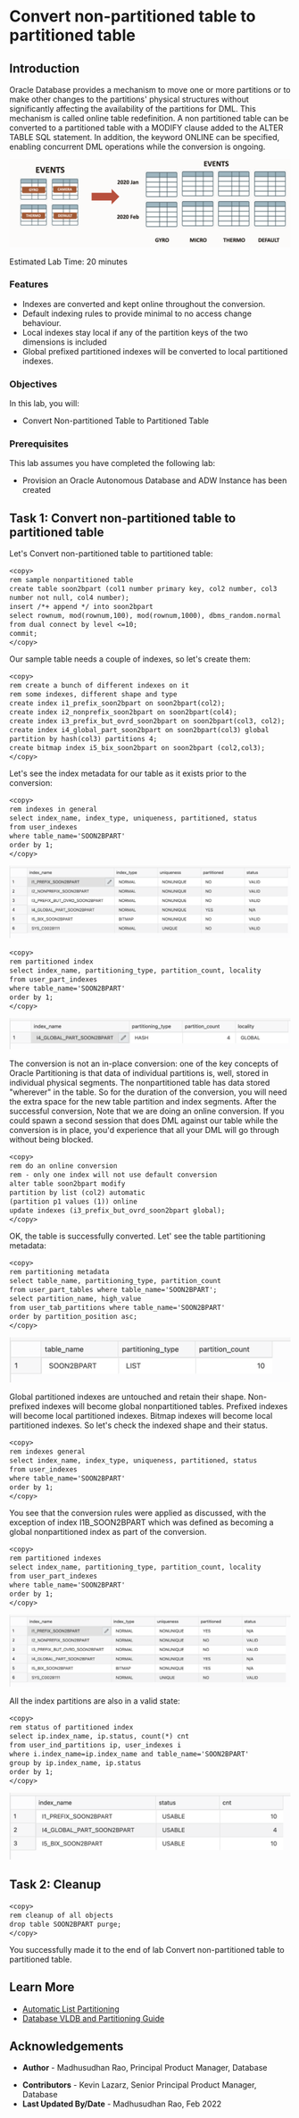 # Convert non-partitioned table to partitioned table 

## Introduction
 
Oracle Database provides a mechanism to move one or more partitions or to make other changes to the partitions' physical structures without significantly affecting the availability of the partitions for DML. This mechanism is called online table redefinition. A non partitioned table can be converted to a partitioned table with a MODIFY clause added to the ALTER TABLE SQL statement. In addition, the keyword ONLINE can be specified, enabling concurrent DML operations while the conversion is ongoing.

![Image alt text](images/convert-non-partitioned-intro.png "Convert Non-partitioned Table Introduction")
 
Estimated Lab Time: 20 minutes

### Features

* Indexes are converted and kept online throughout the conversion.
* Default indexing rules to provide minimal to no access change behaviour.
* Local indexes stay local if any of the partition keys of the two dimensions is included
* Global prefixed partitioned indexes will be converted to local partitioned indexes.
 
### Objectives
 
In this lab, you will:
* Convert Non-partitioned Table to Partitioned Table

### Prerequisites
This lab assumes you have completed the following lab:

- Provision an Oracle Autonomous Database and ADW Instance has been created

## Task 1: Convert non-partitioned table to partitioned table

Let's Convert non-partitioned table to partitioned table:

```
<copy>
rem sample nonpartitioned table
create table soon2bpart (col1 number primary key, col2 number, col3 number not null, col4 number);
insert /*+ append */ into soon2bpart 
select rownum, mod(rownum,100), mod(rownum,1000), dbms_random.normal from dual connect by level <=10;
commit;
</copy>
```

Our sample table needs a couple of indexes, so let's create them:

```
<copy>
rem create a bunch of different indexes on it
rem some indexes, different shape and type
create index i1_prefix_soon2bpart on soon2bpart(col2);
create index i2_nonprefix_soon2bpart on soon2bpart(col4);
create index i3_prefix_but_ovrd_soon2bpart on soon2bpart(col3, col2);
create index i4_global_part_soon2bpart on soon2bpart(col3) global partition by hash(col3) partitions 4;
create bitmap index i5_bix_soon2bpart on soon2bpart (col2,col3);
</copy>
```

Let's see the index metadata for our table as it exists prior to the conversion:

```
<copy>
rem indexes in general
select index_name, index_type, uniqueness, partitioned, status 
from user_indexes
where table_name='SOON2BPART'
order by 1;
</copy>
```

![Image alt text](images/soon2part-table.png "Convert Non-partitioned Table")

```
<copy>
rem partitioned index
select index_name, partitioning_type, partition_count, locality 
from user_part_indexes
where table_name='SOON2BPART'
order by 1;
</copy>
```

![Image alt text](images/soon2part-table-2.png "Convert Non-partitioned SOON2BPART Table")

The conversion is not an in-place conversion: one of the key concepts of Oracle Partitioning is that data of individual partitions is, well, stored in individual physical segments. The nonpartitioned table has data stored "wherever" in the table. So for the duration of the conversion, you will need the extra space for the new table partition and index segments. After the successful conversion,  Note that we are doing an online conversion. If you could spawn a second session that does DML against our table while the conversion is in place, you'd experience that all your DML will go through without being blocked.  

```
<copy>
rem do an online conversion
rem - only one index will not use default conversion
alter table soon2bpart modify
partition by list (col2) automatic
(partition p1 values (1)) online
update indexes (i3_prefix_but_ovrd_soon2bpart global);
</copy>
```

OK, the table is successfully converted. Let' see the table partitioning metadata:

```
<copy>
rem partitioning metadata
select table_name, partitioning_type, partition_count 
from user_part_tables where table_name='SOON2BPART';
select partition_name, high_value 
from user_tab_partitions where table_name='SOON2BPART'
order by partition_position asc;
</copy>
```

![Image alt text](images/partition-position.png "Convert Non-partitioned Table Partition Position")

Global partitioned indexes are untouched and retain their shape.
Non-prefixed indexes will become global nonpartitioned tables.
Prefixed indexes will become local partitioned indexes.
Bitmap indexes will become local partitioned indexes.
So let's check the indexed shape and their status.

```
<copy>
rem indexes general
select index_name, index_type, uniqueness, partitioned, status 
from user_indexes
where table_name='SOON2BPART'
order by 1;
</copy>
```

You see that the conversion rules were applied as discussed, with the exception of index I1B_SOON2BPART which was defined as becoming a global nonpartitioned index as part of the conversion.

```
<copy>
rem partitioned indexes
select index_name, partitioning_type, partition_count, locality 
from user_part_indexes
where table_name='SOON2BPART'
order by 1;
</copy>
```

![Image alt text](images/soon2part-table-3.png "Convert Non-partitioned Table")

All the index partitions are also in a valid state:

```
<copy>
rem status of partitioned index
select ip.index_name, ip.status, count(*) cnt
from user_ind_partitions ip, user_indexes i
where i.index_name=ip.index_name and table_name='SOON2BPART'
group by ip.index_name, ip.status
order by 1;
</copy>
```

![Image alt text](images/soon2part-table-4.png "Convert Non-partitioned Table")

## Task 2: Cleanup
 

```
<copy>
rem cleanup of all objects
drop table SOON2BPART purge; 
</copy>
```

You successfully made it to the end of lab Convert non-partitioned table to partitioned table.   

## Learn More

* [Automatic List Partitioning](https://livesql.oracle.com/apex/livesql/file/content_HU7JYQY0PKB0PHLIGNXWWEYLO.html)
* [Database VLDB and Partitioning Guide](https://docs.oracle.com/en/database/oracle/oracle-database/21/vldbg/create-composite-partition-table.html#GUID-9ECF0F94-57BB-45F8-824F-48B320F23D9C)

## Acknowledgements

- **Author** - Madhusudhan Rao, Principal Product Manager, Database
* **Contributors** - Kevin Lazarz, Senior Principal Product Manager, Database  
* **Last Updated By/Date** -  Madhusudhan Rao, Feb 2022 
